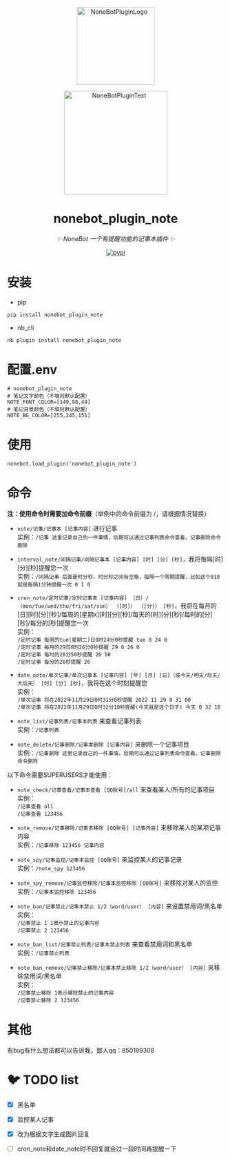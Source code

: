 <div align="center">
  <a href="https://v2.nonebot.dev/store"><img src="https://github.com/A-kirami/nonebot-plugin-template/blob/resources/nbp_logo.png" width="180" height="180" alt="NoneBotPluginLogo"></a>
  <br>
  <p><img src="https://github.com/A-kirami/nonebot-plugin-template/blob/resources/NoneBotPlugin.svg" width="240" alt="NoneBotPluginText"></p>
</div>

<div align="center">

# nonebot_plugin_note
  
_✨ NoneBot 一个有提醒功能的记事本插件  ✨_
  
<a href="https://pypi.python.org/pypi/nonebot-plugin-note">
    <img src="https://img.shields.io/pypi/v/nonebot-plugin-note.svg" alt="pypi">
</a>

</div>


# 安装

* pip 
```
pip install nonebot_plugin_note
```

* nb_cli
```
nb plugin install nonebot_plugin_note
```

# 配置.env

```
# nonebot_plugin_note
# 笔记文字颜色（不填则默认配置）
NOTE_FONT_COLOR=[149,98,49]
# 笔记背景颜色（不填则默认配置）
NOTE_BG_COLOR=[255,245,151]
```



# 使用
```
nonebot.load_plugin('nonebot_plugin_note')
```


# 命令
**注：使用命令时需要加命令前缀**（举例中的命令前缀为 /，请根据情况替换）

* `note/记事/记事本 [记事内容]` 进行记事  
实例：`/记事 这里记录自己的一件事情，后期可以通过记事列表命令查看，记事删除命令删除`  

* `interval_note/间隔记事/间隔记事本 [记事内容] [时] [分] [秒]`，我将每隔[时][分][秒]提醒您一次  
实例：`/间隔记事 后面是时分秒，时分秒之间有空格，每隔一个周期提醒，比如这个010就是每隔1分钟提醒一次 0 1 0`  

* `cron_note/定时记事/定时记事本 [记事内容] （日）/（mon/tue/wed/thu/fri/sat/sun） （[时]） （[分]） [秒]`，我将在每月的[日][时][分][秒]/每周的[星期x][时][分][秒]/每天的[时][分][秒]/每时的[分][秒]/每分的[秒]提醒您一次  
实例：  
`/定时记事 每周的tue(星期二)日0时24分0秒提醒 tue 0 24 0`  
`/定时记事 每月的29日0时26分0秒提醒 29 0 26 0 `  
`/定时记事 每时的26分50秒提醒 26 50  `  
`/定时记事 每分的26秒提醒 26 `  

* `date_note/单次记事/单次记事本 [记事内容] [年] [月] [日]（或今天/明天/后天/大后天） [时] [分] [秒]`，我将在这个时刻提醒您  
实例：    
`/单次记事 将在2022年11月29日0时31分0秒提醒 2022 11 29 0 31 00`  
`/单次记事 将在2022年11月29日0时32分10秒提醒(今天就是这个日子) 今天 0 32 10 `

* `note_list/记事列表/记事本列表` 来查看记事列表  
实例：`/记事列表`  

* `note_delete/记事删除/记事本删除 [记事内容]` 来删除一个记事项目    
实例：`/记事删除 这里记录自己的一件事情，后期可以通过记事列表命令查看，记事删除命令删除`    



以下命令需要SUPERUSERS才能使用：  

* `note_check/记事查看/记事本查看 [QQ账号]/all` 来查看某人/所有的记事项目  
实例：  
`/记事查看 all`  
`/记事查看 123456`  

* `note_remove/记事移除/记事本移除 [QQ账号] [记事内容]` 来移除某人的某项记事内容  
实例：`/记事移除 123456 记事内容`    

* `note_spy/记事监控/记事本监控 [QQ账号]` 来监控某人的记事记录  
实例：`/note_spy 123456`  

* `note_spy_remove/记事监控移除/记事本监控移除 [QQ账号]` 来移除对某人的监控  
实例：`/记事本监控移除 123456`  

* `note_ban/记事禁止/记事本禁止 1/2（word/user） [内容]` 来设置禁用词/黑名单  
实例：  
`/记事禁止 1 1表示禁止的记事内容`  
`/记事禁止 2 123456`  

* `note_ban_list/记事禁止列表/记事本禁止列表` 来查看禁用词和黑名单  
实例：`/记事禁止列表`   

* `note_ban_remove/记事禁止移除/记事本禁止移除 1/2（word/user） [内容]` 来移除禁用词/黑名单  
实例：  
`/记事禁止移除 1表示移除禁止的记事内容`  
`/记事禁止移除 2 123456`  

# 其他

有bug有什么想法都可以告诉我，鄙人qq：850199308

# 🐦 TODO list

- [x] 黑名单
- [x] 监控某人记事
- [x] 改为根据文字生成图片回复
- [ ] cron_note和date_note时不回复就会过一段时间再提醒一下

